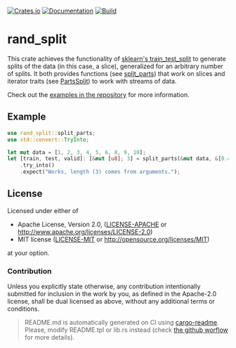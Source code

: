 [![Crates.io](https://img.shields.io/crates/v/rand_split.svg)](https://crates.io/crates/rand_split)
[![Documentation](https://docs.rs/rand_split/badge.svg)](https://docs.rs/rand_split/)
[![Build](https://github.com/carrascomj/rand_split/workflows/build/badge.svg)](https://github.com/carrascomj/rand_split/actions)

# rand_split

This crate achieves the functionality of [sklearn's train_test_split](https://scikit-learn.org/stable/modules/generated/sklearn.model_selection.train_test_split.html)
to generate splits of the data (in this case, a slice), generalized for an
arbitrary number of splits. It
both provides functions (see [split_parts](https://docs.rs/rand_split/0.2.0/rand_split/fn.split_parts.html))
that work on slices and iterator traits (see [PartsSplit](https://docs.rs/rand_split/0.2.0/rand_split/trait.PartsSplit.html))
to work with streams of data.

Check out the [examples in the repository](https://github.com/carrascomj/rand_split/tree/trunk/examples)
for more information.

## Example

```rust
use rand_split::split_parts;
use std::convert::TryInto;

let mut data = [1, 2, 3, 4, 5, 6, 8, 9, 10];
let [train, test, valid]: [&mut [u8]; 3] = split_parts(&mut data, &[0.4, 0.2, 0.4])
    .try_into()
    .expect("Works, length (3) comes from arguments.");
```

## License

Licensed under either of

- Apache License, Version 2.0, ([LICENSE-APACHE](LICENSE-APACHE) or http://www.apache.org/licenses/LICENSE-2.0)
- MIT license ([LICENSE-MIT](LICENSE-MIT) or http://opensource.org/licenses/MIT)

at your option.

### Contribution

Unless you explicitly state otherwise, any contribution intentionally submitted
for inclusion in the work by you, as defined in the Apache-2.0 license, shall be dual licensed as above, without any
additional terms or conditions.

> README.md is automatically generated on CI using [cargo-readme](https://github.com/livioribeiro/cargo-readme). Please, modify README.tpl or lib.rs instead (check [the github worflow](https://github.com/carrascomj/rust_sbml/blob/trunk/.github/workflows/readme.yml) for more details).
